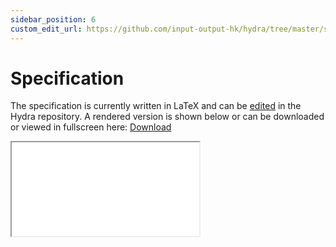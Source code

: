 ```yaml
---
sidebar_position: 6
custom_edit_url: https://github.com/input-output-hk/hydra/tree/master/spec
---
```


# Specification

The specification is currently written in LaTeX and can be
[edited](https://github.com/input-output-hk/hydra/tree/master/spec) in the
Hydra repository. A rendered version is shown below or can be downloaded or viewed in fullscreen here: [Download](/hydra-spec.pdf)

<!-- import HydraSpecUrl from '@site/static/hydra-spec.pdf'; -->

<iframe style={{width: '100%', height: '480px'}} src={HydraSpecUrl} title="Hydra Head Specification"></iframe>
